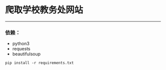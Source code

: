 # 爬取学校教务处网站
--------------------

### 依赖：     
- python3
- requests
- beautifulsoup

`pip install -r requirements.txt`
